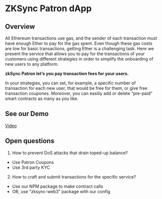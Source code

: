 # ZKSync Patron dApp

## Overview
All Ethereum transactions use gas, and the sender of each transaction must have enough Ether to pay for the gas spent. Even though these gas costs are low for basic transactions, getting Ether is a challenging task. Here we present the service that allows you to pay for the transactions of your customers using different strategies in order to simplify the onboarding of new users to any platform.


__zkSync Patron let’s you pay transaction fees for your users.__


In your strategies, you can set, for example, a specific number of transaction for each new user, that would be free for them, or give free transaction coupones. Moreover, you can easiliy add or delete “pre-paid” smart contracts as many as you like.

## See our Demo

[Video](https://www.loom.com/share/a0be318076d644a6ab2bf12cb76ca074)

## Open questions
1. How to prevent DoS attacks that drain toped-up balance?
* Use Patron Coupons
* Use 3rd party KYC


2. How to craft and submit transactions for the specific service?
- Use our NPM package to make contract calls
- OR, use “zksync-web3” package with our config





